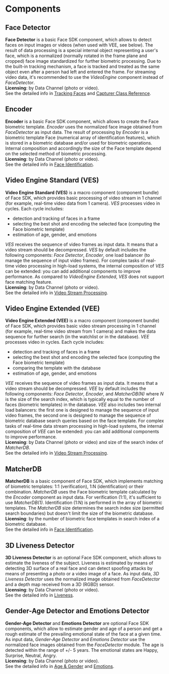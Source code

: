 # Components

## Face Detector 

**Face Detector** is a basic Face SDK component, which allows to detect faces on input images or videos (when used with VEE, see below). The result of data processing is a special internal object representing a user's face, which is a normalized (normally rotated in the frame plane and cropped) face image standardized for further biometric processing. Due to the built-in tracking mechanism, a face is tracked and treated as the same object even after a person had left and entered the frame. For streaming video data, it's recommended to use the *VideoEngine* component instead of *FaceDetector*.  
**Licensing**: by Data Channel (photo or video).  
See the detailed info in [Tracking Faces](development/video_stream_processing.md#tracking-faces) and [Capturer Class Reference](development/face_capturing.md#capturer-class-reference).

## Encoder 

**Encoder** is a basic Face SDK component, which allows to create the Face biometric template. *Encoder* uses the normalized face image obtained from *FaceDetector* as input data.
The result of processing by *Encoder* is a biometric template Face (numerical array of identification features), which is stored in a biometric database and/or used for biometric operations. Internal composition and accordingly the size of the Face template depend on the selected method of biometric processing.  
**Licensing**: by Data Channel (photo or video).  
See the detailed info in [Face Identification](development/face_identification.md).

## Video Engine Standard (VES)

**Video Engine Standard (VES)** is a macro component (component bundle) of Face SDK, which provides basic processing of video stream in 1 channel (for example, real-time video data from 1 camera). *VES* processes video in cycles. Each cycle includes:
  * detection and tracking of faces in a frame
  * selecting the best shot and encoding the selected face (computing the Face biometric template)
  * estimation of age, gender, and emotions

*VES* receives the sequence of video frames as input data. It means that a video stream should be decompressed. *VES* by default includes the following components: *Face Detector*, *Encoder*, one load balancer (to manage the sequence of input video frames). For complex tasks of real-time video processing in high-load systems, the internal composition of *VES* can be extended: you can add additional components to improve performance. As compared to *VideoEngine Extended*, *VES* does not support face matching feature.  
**Licensing**: by Data Channel (photo or video).  
See the detailed info in [Video Stream Processing](development/video_stream_processing.md).

## Video Engine Extended (VEE)

**Video Engine Extended (VEE)** is a macro component (component bundle) of Face SDK, which provides basic video stream processing in 1 channel (for example, real-time video stream from 1 camera) and makes the data sequence for further search (in the watchlist or in the database). *VEE* processes video in cycles. Each cycle includes:
 * detection and tracking of faces in a frame
 * selecting the best shot and encoding the selected face (computing the Face biometric template)
 * comparing the template with the database
 * estimation of age, gender, and emotions

*VEE* receives the sequence of video frames as input data. It means that a video stream should be decompressed. *VEE* by default includes the following components: *Face Detector*, *Encoder*, and *MatcherDB(N)* where *N* is the size of the search index, which is typically equal to the number of faces (biometric templates) in the database. *VEE* also includes two internal load balancers: the first one is designed to manage the sequence of input video frames, the second one is designed to manage the sequence of biometric database search queries based on the face template. For complex tasks of real-time data stream processing in high-load systems, the internal composition of *VEE* can be extended: you can add additional components to improve performance.  
**Licensing**: by Data Channel (photo or video) and size of the search index of *MatcherDB*.  
See the detailed info in [Video Stream Processing](development/video_stream_processing.md).  

## MatcherDB

**MatcherDB** is a basic component of Face SDK, which implements matching of biometric templates: 1:1 (verification), 1:N (identification) or their combination. *MatcherDB* uses the Face biometric template calculated by the *Encoder* component as input data. For verification (1:1), it's sufficient to use *MatcherDB(1)*. Identification (1:N) is performed in the array of biometric templates. The *MatcherDB* size determines the search index size (permitted search boundaries) but doesn't limit the size of the biometric database.  
**Licensing**: by the number of biometric face templates in search index of a biometric database.  
See the detailed info in [Face Identification](development/face_identification.md).

## 3D Liveness Detector

**3D Liveness Detector** is an optional Face SDK component, which allows to estimate the liveness of the subject. Liveness is estimated by means of detecting 3D surface of a real face and can detect spoofing attacks by means of presenting a photo or a video image of a face. As input data, *3D Liveness Detector* uses the normalized image obtained from *FaceDetector* and a depth map received from a 3D (RGBD) sensor.  
**Licensing**: by Data Channel (photo or video).  
See the detailed info in [Liveness](development/face_estimation.md#liveness).

## Gender-Age Detector and Emotions Detector

**Gender-Age Detector** and **Emotions Detector** are optional Face SDK components, which allow to estimate gender and age of a person and get a rough estimate of the prevailing emotional state of the face at a given time. As input data, *Gender-Age Detector* and *Emotions Detector* use the normalized face images obtained from the *FaceDetector* module. The age is detected within the range of +/- 5 years. The emotional states are Happy, Surprise, Neutral, Angry.  
**Licensing**: by Data Channel (photo or video).  
See the detailed info in [Age & Gender](development/face_estimation.md#age--gender) and [Emotions](development/face_estimation.md#emotions).
